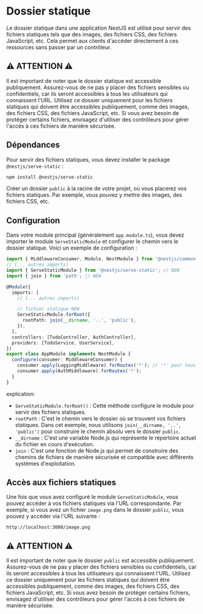# Dossier statique

Le dossier statique dans une application NestJS est utilisé pour servir des fichiers statiques tels que des images, des
fichiers CSS, des fichiers JavaScript, etc. Cela permet aux clients d'accéder directement à ces ressources sans passer
par un contrôleur.

## ⚠️ ATTENTION ⚠️

Il est important de noter que le dossier statique est accessible publiquement. Assurez-vous de ne pas y placer
des fichiers sensibles ou confidentiels, car ils seront accessibles à tous les utilisateurs qui connaissent l'URL.
Utilisez ce dossier uniquement pour les fichiers statiques qui doivent être accessibles publiquement, comme des images,
des fichiers CSS, des fichiers JavaScript, etc.
Si vous avez besoin de protéger certains fichiers, envisagez d'utiliser des contrôleurs pour gérer l'accès à ces fichiers
de manière sécurisée.

## Dépendances

Pour servir des fichiers statiques, vous devez installer le package `@nestjs/serve-static` :

```bash
npm install @nestjs/serve-static
```

Créer un dossier `public` à la racine de votre projet, où vous placerez vos fichiers statiques. Par exemple, vous
pouvez y mettre des images, des fichiers CSS, etc.

## Configuration

Dans votre module principal (généralement `app.module.ts`), vous devez importer le module `ServeStaticModule` et
configurer le chemin vers le dossier statique. Voici un exemple de configuration :

```typescript
import { MiddlewareConsumer, Module, NestModule } from '@nestjs/common';
// (... autres imports)
import { ServeStaticModule } from '@nestjs/serve-static'; // NEW
import { join } from 'path'; // NEW

@Module({
  imports: [
    // (... autres imports)

    // fichier statique NEW
    ServeStaticModule.forRoot({
      rootPath: join(__dirname, '..', 'public'),
    }),
  ],
  controllers: [TodoController, AuthController],
  providers: [TodoService, UserService],
})
export class AppModule implements NestModule {
  configure(consumer: MiddlewareConsumer) {
    consumer.apply(LoggingMiddleware).forRoutes('*'); // '*' pour tous les routes, ou ['route1', 'route2']
    consumer.apply(AuthMiddleware).forRoutes('*');
  }
}
```

explication:

- `ServeStaticModule.forRoot()` : Cette méthode configure le module pour servir des fichiers statiques.
- `rootPath` : C'est le chemin vers le dossier où se trouvent vos fichiers statiques. Dans cet exemple, nous utilisons
  `join(__dirname, '..', 'public')` pour construire le chemin absolu vers le dossier `public`.
- `__dirname` : C'est une variable Node.js qui représente le répertoire actuel du fichier en cours d'exécution.
- `join` : C'est une fonction de Node.js qui permet de construire des chemins de fichiers de manière sécurisée et
  compatible avec différents systèmes d'exploitation.

## Accès aux fichiers statiques

Une fois que vous avez configuré le module `ServeStaticModule`, vous pouvez accéder à vos fichiers statiques via l'URL correspondante. Par exemple, si vous avez un fichier `image.png` dans le dossier `public`, vous pouvez y accéder via l'URL suivante :

```
http://localhost:3000/image.png
```

## ⚠️ ATTENTION ⚠️

Il est important de noter que le dossier `public` est accessible publiquement. Assurez-vous de ne pas y placer
des fichiers sensibles ou confidentiels, car ils seront accessibles à tous les utilisateurs qui connaissent l'URL.
Utilisez ce dossier uniquement pour les fichiers statiques qui doivent être accessibles publiquement, comme des images,
des fichiers CSS, des fichiers JavaScript, etc.
Si vous avez besoin de protéger certains fichiers, envisagez d'utiliser des contrôleurs pour gérer l'accès à ces fichiers
de manière sécurisée.
